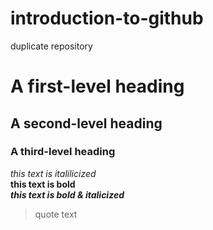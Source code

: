 # introduction-to-github
duplicate repository
# A first-level heading 
## A second-level heading
### A third-level heading
_this text is italilicized_\
**this text is bold**\
***this text is bold & italicized***
>quote text

